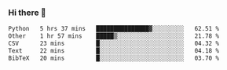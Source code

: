 ### Hi there 👋

<!--START_SECTION:waka-->

```txt
Python   5 hrs 37 mins   ███████████████▓░░░░░░░░░   62.51 %
Other    1 hr 57 mins    █████▒░░░░░░░░░░░░░░░░░░░   21.78 %
CSV      23 mins         █░░░░░░░░░░░░░░░░░░░░░░░░   04.32 %
Text     22 mins         █░░░░░░░░░░░░░░░░░░░░░░░░   04.18 %
BibTeX   20 mins         █░░░░░░░░░░░░░░░░░░░░░░░░   03.70 %
```

<!--END_SECTION:waka-->
